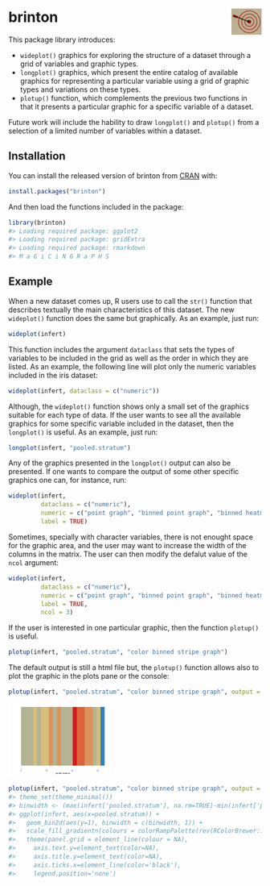 
<!-- README.md is generated from README.Rmd. Please edit that file -->

# brinton <img src="man/figures/logo.png" align="right" alt="" width="60" />

This package library introduces:

  - `wideplot()` graphics for exploring the structure of a dataset
    through a grid of variables and graphic types.
  - `longplot()` graphics, which present the entire catalog of available
    graphics for representing a particular variable using a grid of
    graphic types and variations on these types.
  - `plotup()` function, which complements the previous two functions in
    that it presents a particular graphic for a specific variable of a
    dataset.

Future work will include the hability to draw `longplot()` and
`plotup()` from a selection of a limited number of variables within a
dataset.

## Installation

You can install the released version of brinton from
[CRAN](https://CRAN.R-project.org) with:

``` r
install.packages("brinton")
```

And then load the functions included in the package:

``` r
library(brinton)
#> Loading required package: ggplot2
#> Loading required package: gridExtra
#> Loading required package: rmarkdown
#> M a G i C i N G R a P H S
```

## Example

When a new dataset comes up, R users use to call the `str()` function
that describes textually the main characteristics of this dataset. The
new `wideplot()` function does the same but graphically. As an example,
just run:

``` r
wideplot(infert)
```

This function includes the argument `dataclass` that sets the types of
variables to be included in the grid as well as the order in which they
are listed. As an example, the following line will plot only the numeric
variables included in the iris dataset:

``` r
wideplot(infert, dataclass = c("numeric"))
```

Although, the `wideplot()` function shows only a small set of the
graphics suitable for each type of data. If the user wants to see all
the available graphics for some specific variable included in the
dataset, then the `longplot()` is useful. As an example, just run:

``` r
longplot(infert, "pooled.stratum")
```

Any of the graphics presented in the `longplot()` output can also be
presented. If one wants to compare the output of some other specific
graphics one can, for instance, run:

``` r
wideplot(infert,
         dataclass = c("numeric"),
         numeric = c("point graph", "binned point graph", "binned heatmap"),
         label = TRUE)
```

Sometimes, specially with character variables, there is not enought
space for the graphic area, and the user may want to increase the width
of the columns in the matrix. The user can then modify the defalut value
of the `ncol` argument:

``` r
wideplot(infert,
         dataclass = c("numeric"),
         numeric = c("point graph", "binned point graph", "binned heatmap"),
         label = TRUE,
         ncol = 3)
```

If the user is interested in one particular graphic, then the function
`plotup()` is useful.

``` r
plotup(infert, "pooled.stratum", "color binned stripe graph")
```

The default output is still a html file but, the `plotup()` function
allows also to plot the graphic in the plots pane or the console:

``` r
plotup(infert, "pooled.stratum", "color binned stripe graph", output = "plots pane")
```

<img src="man/figures/README-plotspane-1.png" width="40%" />

``` r
plotup(infert, "pooled.stratum", "color binned stripe graph", output = "console")
#> theme_set(theme_minimal())
#> binwidth <- (max(infert['pooled.stratum'], na.rm=TRUE)-min(infert['pooled.stratum'], na.rm=TRUE))/20
#> ggplot(infert, aes(x=pooled.stratum)) +
#>   geom_bin2d(aes(y=1), binwidth = c(binwidth, 1)) +
#>   scale_fill_gradientn(colours = colorRampPalette(rev(RColorBrewer::brewer.pal(4, 'Spectral')))(3)) +
#>   theme(panel.grid = element_line(colour = NA),
#>     axis.text.y=element_text(color=NA),
#>     axis.title.y=element_text(color=NA),
#>     axis.ticks.x=element_line(color='black'),
#>     legend.position='none')
```
